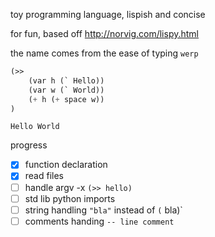 toy programming language, lispish and concise

for fun, based off http://norvig.com/lispy.html

the name comes from the ease of typing `werp`

```scheme
(>> 
	(var h (` Hello)) 
	(var w (` World)) 
	(+ h (+ space w))
)
```
`Hello World`

progress

- [x] function declaration
- [x] read files
- [ ] handle argv -x `(>> hello)`
- [ ] std lib python imports
- [ ] string handling `"bla"` instead of `(` bla)`
- [ ] comments handing `-- line comment`
